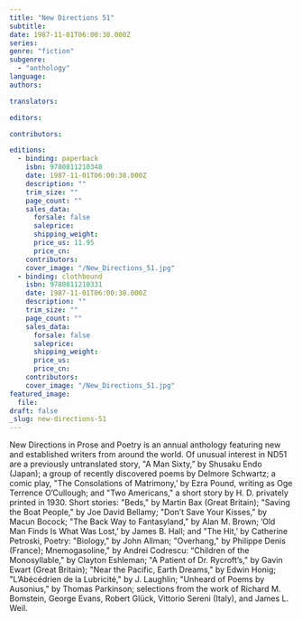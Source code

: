 ```yaml
---
title: "New Directions 51"
subtitle:
date: 1987-11-01T06:00:38.000Z
series:
genre: "fiction"
subgenre:
  - "anthology"
language:
authors:

translators:

editors:

contributors:

editions:
  - binding: paperback
    isbn: 9780811210348
    date: 1987-11-01T06:00:38.000Z
    description: ""
    trim_size: ""
    page_count: ""
    sales_data:
      forsale: false
      saleprice:
      shipping_weight:
      price_us: 11.95
      price_cn:
    contributors:
    cover_image: "/New_Directions_51.jpg"
  - binding: clothbound
    isbn: 9780811210331
    date: 1987-11-01T06:00:38.000Z
    description: ""
    trim_size: ""
    page_count: ""
    sales_data:
      forsale: false
      saleprice:
      shipping_weight:
      price_us:
      price_cn:
    contributors:
    cover_image: "/New_Directions_51.jpg"
featured_image:
  file:
draft: false
_slug: new-directions-51
---
```


New Directions in Prose and Poetry is an annual anthology featuring new and established writers from around the world. Of unusual interest in ND51 are a previously untranslated story, "A Man Sixty,” by Shusaku Endo (Japan); a group of recently discovered poems by Delmore Schwartz; a comic play, "The Consolations of Matrimony,’ by Ezra Pound, writing as Oge Terrence O’Cullough; and "Two Americans," a short story by H. D. privately printed in 1930. Short stories: "Beds," by Martin Bax (Great Britain); "Saving the Boat People," by Joe David Bellamy; "Don’t Save Your Kisses," by Macun Bocock; "The Back Way to Fantasyland," by Alan M. Brown; ’Old Man Finds Is What Was Lost,’ by James B. Hall; and "The Hit,’ by Catherine Petroski, Poetry: "Biology," by John Allman; "Overhang," by Philippe Denis (France); Mnemogasoline," by Andrei Codrescu: “Children of the Monosyllable," by Clayton Eshleman; "A Patient of Dr. Rycroft’s," by Gavin Ewart (Great Britain); "Near the Pacific, Earth Dreams," by Edwin Honig; "L’Abécédrien de la Lubricité," by J. Laughlin; "Unheard of Poems by Ausonius," by Thomas Parkinson; selections from the work of Richard M. Bomstein, George Evans, Robert Glück, Vittorio Sereni (Italy), and James L. Weil.


